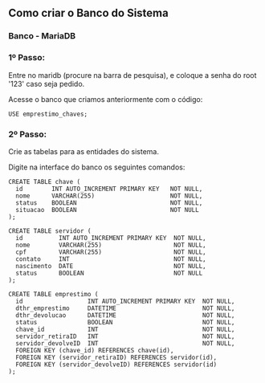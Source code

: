 ## Como criar o Banco do Sistema
### Banco - MariaDB

### 1º Passo:
Entre no maridb (procure na barra de pesquisa), e coloque a senha do root '123' caso seja pedido.

Acesse o banco que criamos anteriormente com o código:
```
USE emprestimo_chaves;
```

### 2º Passo:
Crie as tabelas para as entidades do sistema.

Digite na interface do banco os seguintes comandos:
```
CREATE TABLE chave (
  id        INT AUTO_INCREMENT PRIMARY KEY   NOT NULL,
  nome      VARCHAR(255)                     NOT NULL,
  status    BOOLEAN                          NOT NULL,
  situacao  BOOLEAN                          NOT NULL
);
```

```
CREATE TABLE servidor (
  id          INT AUTO_INCREMENT PRIMARY KEY  NOT NULL,
  nome        VARCHAR(255)                    NOT NULL,
  cpf         VARCHAR(255)                    NOT NULL,
  contato     INT                             NOT NULL,
  nascimento  DATE                            NOT NULL,
  status      BOOLEAN                         NOT NULL
);
```

```
CREATE TABLE emprestimo (
  id                  INT AUTO_INCREMENT PRIMARY KEY  NOT NULL,
  dthr_emprestimo     DATETIME                        NOT NULL,
  dthr_devolucao      DATETIME                        NOT NULL,
  status              BOOLEAN                         NOT NULL,
  chave_id            INT                             NOT NULL,
  servidor_retiraID   INT                             NOT NULL,
  servidor_devolveID  INT                             NOT NULL,
  FOREIGN KEY (chave_id) REFERENCES chave(id),
  FOREIGN KEY (servidor_retiraID) REFERENCES servidor(id),
  FOREIGN KEY (servidor_devolveID) REFERENCES servidor(id)
);
```
